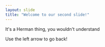 ```yaml
---
layout: slide
title: "Welcome to our second slide!"
---
```

It's a Herman thing, you wouldn't understand

Use the left arrow to go back!
